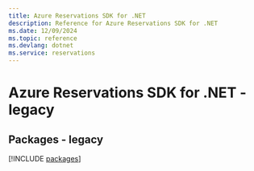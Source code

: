 ```yaml
---
title: Azure Reservations SDK for .NET
description: Reference for Azure Reservations SDK for .NET
ms.date: 12/09/2024
ms.topic: reference
ms.devlang: dotnet
ms.service: reservations
---
```

# Azure Reservations SDK for .NET - legacy
## Packages - legacy
[!INCLUDE [packages](reservations-index.md)]